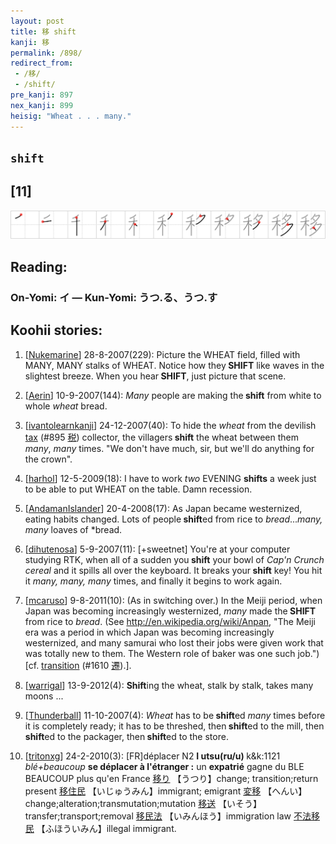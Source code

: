 ```yaml
---
layout: post
title: 移 shift
kanji: 移
permalink: /898/
redirect_from:
 - /移/
 - /shift/
pre_kanji: 897
nex_kanji: 899
heisig: "Wheat . . . many."
---
```


## `shift`

## [11]

<div class="stroke"><img src="../images/E7A7BB.png" /></div>

## Reading:

### On-Yomi: イ &mdash; Kun-Yomi: うつ.る、うつ.す

## Koohii stories:

1) [<a href="http://kanji.koohii.com/profile/Nukemarine">Nukemarine</a>] 28-8-2007(229): Picture the WHEAT field, filled with MANY, MANY stalks of WHEAT. Notice how they<strong> SHIFT</strong> like waves in the slightest breeze. When you hear<strong> SHIFT</strong>, just picture that scene. 

2) [<a href="http://kanji.koohii.com/profile/Aerin">Aerin</a>] 10-9-2007(144): <em>Many</em> people are making the<strong> shift</strong> from white to whole <em>wheat</em> bread. 

3) [<a href="http://kanji.koohii.com/profile/ivantolearnkanji">ivantolearnkanji</a>] 24-12-2007(40): To hide the <em>wheat</em> from the devilish <a href="../895">tax</a> <span class="index">(#895 <a href="http://jisho.org/kanji/details/税">税</a>)</span> collector, the villagers<strong> shift</strong> the wheat between them <em>many</em>, <em>many</em> times. &quot;We don&#039;t have much, sir, but we&#039;ll do anything for the crown&quot;. 

4) [<a href="http://kanji.koohii.com/profile/harhol">harhol</a>] 12-5-2009(18): I have to work <em>two</em> EVENING <strong>shifts</strong> a week just to be able to put WHEAT on the table. Damn recession. 

5) [<a href="http://kanji.koohii.com/profile/AndamanIslander">AndamanIslander</a>] 20-4-2008(17): As Japan became westernized, eating habits changed. Lots of people<strong> shift</strong>ed from rice to <em>bread</em>...<em>many, many</em> loaves of *bread. 

6) [<a href="http://kanji.koohii.com/profile/dihutenosa">dihutenosa</a>] 5-9-2007(11): [+sweetnet] You&#039;re at your computer studying RTK, when all of a sudden you<strong> shift</strong> your bowl of <em>Cap&#039;n Crunch cereal</em> and it spills all over the keyboard. It breaks your<strong> shift</strong> key! You hit it <em>many, many, many</em> times, and finally it begins to work again. 

7) [<a href="http://kanji.koohii.com/profile/mcaruso">mcaruso</a>] 9-8-2011(10): (As in switching over.) In the Meiji period, when Japan was becoming increasingly westernized, <em>many</em> made the<strong> SHIFT</strong> from rice to <em>bread</em>. (See <a href="http://en.wikipedia.org/wiki/Anpan">http://en.wikipedia.org/wiki/Anpan</a>, &quot;The Meiji era was a period in which Japan was becoming increasingly westernized, and many samurai who lost their jobs were given work that was totally new to them. The Western role of baker was one such job.&quot;) [cf. <a href="../1610">transition</a> <span class="index">(#1610 <a href="http://jisho.org/kanji/details/遷">遷</a>)</span>.]. 

8) [<a href="http://kanji.koohii.com/profile/warrigal">warrigal</a>] 13-9-2012(4): <strong>Shift</strong>ing the wheat, stalk by stalk, takes many moons ... 

9) [<a href="http://kanji.koohii.com/profile/Thunderball">Thunderball</a>] 11-10-2007(4): <em>Wheat</em> has to be<strong> shift</strong>ed <em>many</em> times before it is completely ready; it has to be threshed, then<strong> shift</strong>ed to the mill, then<strong> shift</strong>ed to the packager, then<strong> shift</strong>ed to the store. 

10) [<a href="http://kanji.koohii.com/profile/tritonxg">tritonxg</a>] 24-2-2010(3): [FR]déplacer N2 <strong>I utsu(ru/u) </strong> k&amp;k:1121<em> blé+beaucoup </em><strong>se déplacer à l&#039;étranger :</strong> un <strong>expatrié</strong> gagne du BLE BEAUCOUP plus qu&#039;en France  <a href="http://jisho.org/kanji/details/移り">移り</a>  【うつり】change; transition;return present  <a href="http://jisho.org/kanji/details/移住民">移住民</a>  【いじゅうみん】immigrant; emigrant  <a href="http://jisho.org/kanji/details/変移">変移</a>  【へんい】change;alteration;transmutation;mutation  <a href="http://jisho.org/kanji/details/移送">移送</a>  【いそう】transfer;transport;removal  <a href="http://jisho.org/kanji/details/移民法">移民法</a>  【いみんほう】immigration law  <a href="http://jisho.org/kanji/details/不法移民">不法移民</a>  【ふほういみん】illegal immigrant. 
